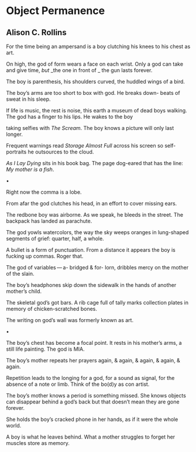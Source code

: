 # Object Permanence
## Alison C. Rollins
For the time being
an ampersand is a boy
clutching his knees
to his chest as art.

On high, the god of form
wears a face on each wrist.
Only a god can take and give
time, _but_ _the one in front of
_
the gun lasts forever.

The boy is parenthesis,
his shoulders curved,
the huddled wings of a bird.

The boy’s arms are too short
to box with god. He breaks down-
beats of sweat in his sleep.

If life is music, the rest is noise,
this earth a museum of dead boys
walking. The god has a finger to
his lips. He wakes to the boy

taking selfies with _The Scream_.
The boy knows a picture
will only last longer.

Frequent warnings read
 _Storage Almost Full_ across his
screen so self-portraits he
outsources to the cloud.

 _As I Lay Dying_ sits in his book
bag. The page dog-eared that has
the line: _My mother is a fish_.

•

Right now
the comma
is a lobe.

From afar the god clutches
his head, in an effort
to cover missing ears.

The redbone boy was airborne.
As we speak, he bleeds in the street.
The backpack has landed as parachute.

The god yowls watercolors,
the way the sky weeps
oranges in lung-shaped
segments of grief:
quarter, half, a whole.

A bullet is a form of punctuation.
From a distance it appears
the boy is fucking up commas.
Roger that.

The god of variables — a-
bridged & for-
lorn, dribbles mercy
on the mother of
the slain.

The boy’s headphones skip
down the sidewalk in the hands
of another mother’s child.

The skeletal god’s got bars.
A rib cage full of tally marks
collection plates in memory
of chicken-scratched bones.

The writing on god’s wall
was formerly known as art.

•

The boy’s chest has become
a focal point. It rests in
his mother’s arms, a still life painting.
The god is MIA.

The boy’s mother repeats her prayers
again, & again, & again, & again, & again.

Repetition leads to the longing for a god,
for a sound as signal, for the absence of a note
or limb. Think of the bo(d)y as con artist.

The boy’s mother knows a period is
something missed. She knows objects
can disappear behind a god’s back
but that doesn’t mean they are gone forever.

She holds the boy’s cracked
phone in her hands, as if it were
the whole world.

A boy is what he leaves behind.
What a mother struggles to forget
her muscles store as memory.